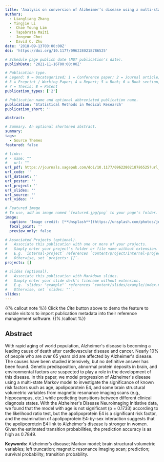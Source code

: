 ```yaml
---
title: 'Analysis on conversion of Alzheimer’s disease using a multi-state Markov chain model'
authors:
  - Liangliang Zhang
  - Yingjie Li
  -  Chae Young Lim
  -  Tapabrata Maiti
  -  Jongeun Choi
  -  David C. Zhu 
date: '2018-09-13T00:00:00Z'
doi: 'https://doi.org/10.1177/0962280218786525'

# Schedule page publish date (NOT publication's date).
publishDate: '2021-11-16T00:00:00Z'

# Publication type.
# Legend: 0 = Uncategorized; 1 = Conference paper; 2 = Journal article;
# 3 = Preprint / Working Paper; 4 = Report; 5 = Book; 6 = Book section;
# 7 = Thesis; 8 = Patent
publication_types: ['2']

# Publication name and optional abbreviated publication name.
publication: 'Statistical Methods in Medical Research'
publication_short: ''

abstract: 

# Summary. An optional shortened abstract.
summary: 
tags:
  - Source Themes
featured: false

# links:
# - name: ""
#   url: ""
url_pdf: https://journals.sagepub.com/doi/10.1177/0962280218786525?url_ver=Z39.88-2003&rfr_id=ori:rid:crossref.org&rfr_dat=cr_pub%20%200pubmed
url_code: ''
url_dataset: ''
url_poster: ''
url_project: ''
url_slides: ''
url_source: ''
url_video: ''

# Featured image
# To use, add an image named `featured.jpg/png` to your page's folder.
image:
  caption: 'Image credit: [**Unsplash**](https://unsplash.com/photos/jdD8gXaTZsc)'
  focal_point: ''
  preview_only: false

# Associated Projects (optional).
#   Associate this publication with one or more of your projects.
#   Simply enter your project's folder or file name without extension.
#   E.g. `internal-project` references `content/project/internal-project/index.md`.
#   Otherwise, set `projects: []`.
projects: []

# Slides (optional).
#   Associate this publication with Markdown slides.
#   Simply enter your slide deck's filename without extension.
#   E.g. `slides: "example"` references `content/slides/example/index.md`.
#   Otherwise, set `slides: ""`.
slides:
---
```


{{% callout note %}}
Click the _Cite_ button above to demo the feature to enable visitors to import publication metadata into their reference management software.
{{% /callout %}}

## Abstract

With rapid aging of world population, Alzheimer's disease is becoming a leading cause of death after cardiovascular disease and cancer. Nearly 10% of people who are over 65 years old are affected by Alzheimer's disease. The causes have been studied intensively, but no definitive answer has been found. Genetic predisposition, abnormal protein deposits in brain, and environmental factors are suspected to play a role in the development of this disease. In this paper, we model progression of Alzheimer's disease using a multi-state Markov model to investigate the significance of known risk factors such as age, apolipoprotein E4, and some brain structural volumetric variables from magnetic resonance imaging scans (e.g., hippocampus, etc.) while predicting transitions between different clinical diagnosis states. With the Alzheimer's Disease Neuroimaging Initiative data, we found that the model with age is not significant (p = 0.1733) according to the likelihood ratio test, but the apolipoprotein E4 is a significant risk factor, and the examination of apolipoprotein E4-by-sex interaction suggests that the apolipoprotein E4 link to Alzheimer's disease is stronger in women. Given the estimated transition probabilities, the prediction accuracy is as high as 0.7849.

**Keywords:** Alzheimer’s disease; Markov model; brain structural volumetric variables; left truncation; magnetic resonance imaging scan; prediction; survival probability; transition probability.



